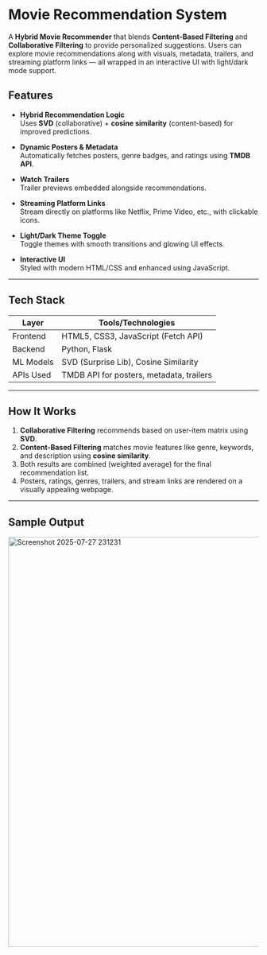 # Movie Recommendation System

A **Hybrid Movie Recommender** that blends **Content-Based Filtering** and **Collaborative Filtering** to provide personalized suggestions. Users can explore movie recommendations along with visuals, metadata, trailers, and streaming platform links — all wrapped in an interactive UI with light/dark mode support.

## Features

-  **Hybrid Recommendation Logic**  
  Uses **SVD** (collaborative) + **cosine similarity** (content-based) for improved predictions.
  
-  **Dynamic Posters & Metadata**  
  Automatically fetches posters, genre badges, and ratings using **TMDB API**.

-  **Watch Trailers**  
  Trailer previews embedded alongside recommendations.

-  **Streaming Platform Links**  
  Stream directly on platforms like Netflix, Prime Video, etc., with clickable icons.

-  **Light/Dark Theme Toggle**  
  Toggle themes with smooth transitions and glowing UI effects.

-  **Interactive UI**  
  Styled with modern HTML/CSS and enhanced using JavaScript.

---

## Tech Stack

| Layer       | Tools/Technologies                       |
|-------------|------------------------------------------|
| Frontend    | HTML5, CSS3, JavaScript (Fetch API)      |
| Backend     | Python, Flask                            |
| ML Models   | SVD (Surprise Lib), Cosine Similarity    |
| APIs Used   | TMDB API for posters, metadata, trailers |

---

## How It Works

1. **Collaborative Filtering** recommends based on user-item matrix using **SVD**.
2. **Content-Based Filtering** matches movie features like genre, keywords, and description using **cosine similarity**.
3. Both results are combined (weighted average) for the final recommendation list.
4. Posters, ratings, genres, trailers, and stream links are rendered on a visually appealing webpage.

---

## Sample Output

<img width="1891" height="825" alt="Screenshot 2025-07-27 231231" src="https://github.com/user-attachments/assets/03782e61-d42f-46ea-9002-1e747cacb94f" />


